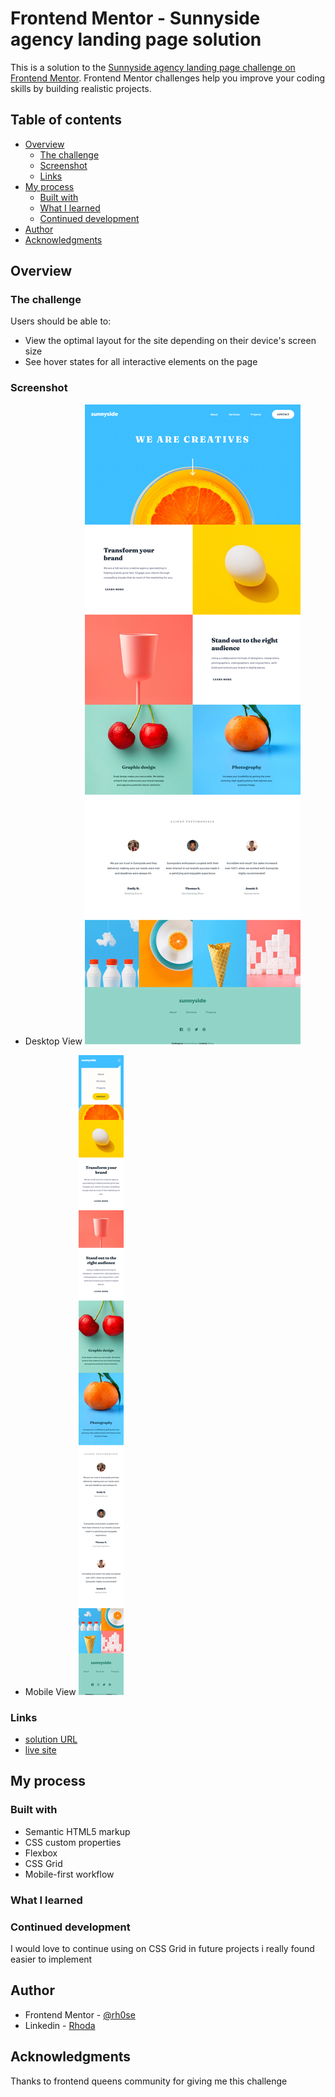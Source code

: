# Frontend Mentor - Sunnyside agency landing page solution

This is a solution to the [Sunnyside agency landing page challenge on Frontend Mentor](https://www.frontendmentor.io/challenges/sunnyside-agency-landing-page-7yVs3B6ef). Frontend Mentor challenges help you improve your coding skills by building realistic projects.

## Table of contents

- [Overview](#overview)
  - [The challenge](#the-challenge)
  - [Screenshot](#screenshot)
  - [Links](#links)
- [My process](#my-process)
  - [Built with](#built-with)
  - [What I learned](#what-i-learned)
  - [Continued development](#continued-development)
- [Author](#author)
- [Acknowledgments](#acknowledgments)



## Overview

### The challenge

Users should be able to:

- View the optimal layout for the site depending on their device's screen size
- See hover states for all interactive elements on the page

### Screenshot

- Desktop View
![](./Screenshot-Desktop.png)

- Mobile View
![](./Screenshot-Mobile.png)


### Links

- [solution URL](https://github.com/rh0se/sunnyside-agency-landing-page-main)
- [live site](https://rh0se.github.io/sunnyside-agency-landing-page-main/)

## My process

### Built with

- Semantic HTML5 markup
- CSS custom properties
- Flexbox
- CSS Grid
- Mobile-first workflow


### What I learned





### Continued development

I would love to continue using on CSS Grid in future projects i really found easier to implement


## Author

- Frontend Mentor - [@rh0se](https://www.frontendmentor.io/profile/rh0se)
- Linkedin - [Rhoda](www.linkedin.com/in/rhoda-ojetola)



## Acknowledgments
Thanks to frontend queens community for giving me this challenge


